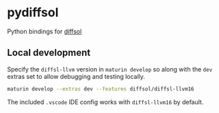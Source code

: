 # pydiffsol

Python bindings for [diffsol](https://github.com/martinjrobins/diffsol)

## Local development

Specify the `diffsl-llvm` version in `maturin develop` so along with the `dev`
extras set to allow debugging and testing locally.

```sh
maturin develop --extras dev --features diffsol/diffsl-llvm16
```

The included `.vscode` IDE config works with `diffsl-llvm16` by default.